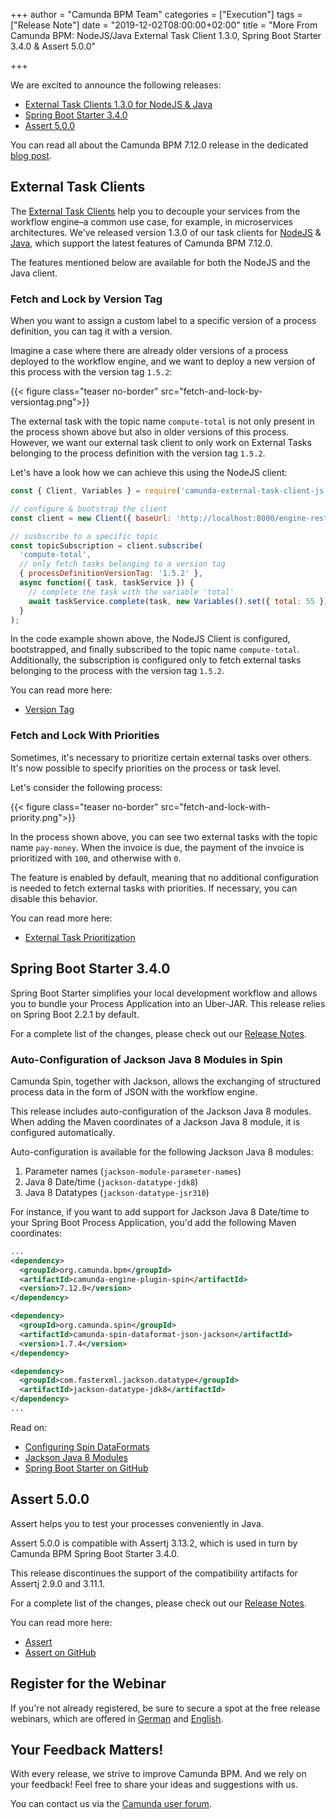 +++
author = "Camunda BPM Team"
categories = ["Execution"]
tags = ["Release Note"]
date = "2019-12-02T08:00:00+02:00"
title = "More From Camunda BPM: NodeJS/Java External Task Client 1.3.0, Spring Boot Starter 3.4.0 & Assert 5.0.0"

+++

We are excited to announce the following releases:

* [External Task Clients 1.3.0 for NodeJS & Java](/post/2019/12/ext-task-clients-130-spring-boot-starter-340-assert-500/#external-task-clients)
* [Spring Boot Starter 3.4.0](/post/2019/12/ext-task-clients-130-spring-boot-starter-340-assert-500/#spring-boot-starter-3-4-0)
* [Assert 5.0.0](/post/2019/12/ext-task-clients-130-spring-boot-starter-340-assert-500/#assert-5-0-0)

You can read all about the Camunda BPM 7.12.0 release in the dedicated [blog post](/post/2019/11/camunda-bpm-7120-released/).

<!--more-->

<!-- FEATURES EXPLANATIONS BEGIN -->

## External Task Clients

The [External Task Clients](https://docs.camunda.org/manual/7.12/user-guide/ext-client/) help you to decouple your services from 
the workflow engine–a common use case, for example, in microservices architectures. We've released version 1.3.0 of our task clients for [NodeJS](https://github.com/camunda/camunda-external-task-client-js) 
& [Java](https://github.com/camunda/camunda-external-task-client-java), which support the latest features of Camunda BPM 7.12.0. 

The features mentioned below are available for both the NodeJS and the Java client.

### Fetch and Lock by Version Tag

When you want to assign a custom label to a specific version of a process definition, you can 
tag it with a version.

Imagine a case where there are already older versions of a process deployed to the workflow engine, and
we want to deploy a new version of this process with the version tag `1.5.2`:

{{< figure class="teaser no-border" src="fetch-and-lock-by-versiontag.png">}}

The external task with the topic name `compute-total` is not only present in the process shown above
but also in older versions of this process. However, we want our external task client to only work 
on External Tasks belonging to the process definition with the version tag `1.5.2`.

Let's have a look how we can achieve this using the NodeJS client:
```javascript
const { Client, Variables } = require('camunda-external-task-client-js');

// configure & bootstrap the client
const client = new Client({ baseUrl: 'http://localhost:8080/engine-rest' });

// susbscribe to a specific topic
const topicSubscription = client.subscribe(
  'compute-total',
  // only fetch tasks belonging to a version tag
  { processDefinitionVersionTag: '1.5.2' },
  async function({ task, taskService }) {
    // complete the task with the variable 'total'
    await taskService.complete(task, new Variables().set({ total: 55 }));
  }
);
```

In the code example shown above, the NodeJS Client is configured, bootstrapped, and
finally subscribed to the topic name `compute-total`. Additionally, the subscription 
is configured only to fetch external tasks belonging to the process with the version 
tag `1.5.2`.

You can read more here:

* [Version Tag](https://docs.camunda.org/manual/7.12/user-guide/process-engine/process-versioning/#version-tag)

### Fetch and Lock With Priorities

Sometimes, it's necessary to prioritize certain external tasks over others. It's now possible to specify priorities 
on the process or task level.

Let's consider the following process:

{{< figure class="teaser no-border" src="fetch-and-lock-with-priority.png">}}

In the process shown above, you can see two external tasks with the topic name
`pay-money`. When the invoice is due, the payment of the invoice is prioritized 
with `100`, and otherwise with `0`.

The feature is enabled by default, meaning that no additional configuration is needed to
fetch external tasks with priorities. If necessary, you can disable this behavior.

You can read more here:

* [External Task Prioritization](https://docs.camunda.org/manual/7.12/user-guide/process-engine/external-tasks/#external-task-prioritization)

## Spring Boot Starter 3.4.0

Spring Boot Starter simplifies your local development workflow and
allows you to bundle your Process Application into an Uber-JAR. This 
release relies on Spring Boot 2.2.1 by default.

For a complete list of the changes, please check out our [Release Notes](https://jira.camunda.com/secure/ReleaseNote.jspa?projectId=10230&version=15395).

### Auto-Configuration of Jackson Java 8 Modules in Spin

Camunda Spin, together with Jackson, allows the exchanging of structured process data 
in the form of JSON with the workflow engine.

This release includes auto-configuration of the Jackson Java 8 modules. When adding 
the Maven coordinates of a Jackson Java 8 module, it is configured automatically.

Auto-configuration is available for the following Jackson Java 8 modules:

1. Parameter names (`jackson-module-parameter-names`)
2. Java 8 Date/time (`jackson-datatype-jdk8`)
3. Java 8 Datatypes (`jackson-datatype-jsr310`)

For instance, if you want to add support for Jackson Java 8 Date/time to your Spring Boot
Process Application, you'd add the following Maven coordinates:

```xml
...
<dependency>
  <groupId>org.camunda.bpm</groupId>
  <artifactId>camunda-engine-plugin-spin</artifactId>
  <version>7.12.0</version>
</dependency>

<dependency>
  <groupId>org.camunda.spin</groupId>
  <artifactId>camunda-spin-dataformat-json-jackson</artifactId>
  <version>1.7.4</version>
</dependency>

<dependency>
  <groupId>com.fasterxml.jackson.datatype</groupId>
  <artifactId>jackson-datatype-jdk8</artifactId>
</dependency>
...
```

Read on:

* [Configuring Spin DataFormats](https://docs.camunda.org/manual/7.12/user-guide/spring-boot-integration/configuration/#configuring-spin-dataformats)
* [Jackson Java 8 Modules](https://github.com/FasterXML/jackson-modules-java8)
* [Spring Boot Starter on GitHub](https://github.com/camunda/camunda-bpm-spring-boot-starter)

## Assert 5.0.0

Assert helps you to test your processes conveniently in Java. 

Assert 5.0.0 is compatible with Assertj 3.13.2, which is used in turn by 
Camunda BPM Spring Boot Starter 3.4.0.

This release discontinues the support of the compatibility artifacts 
for Assertj 2.9.0 and 3.11.1.

For a complete list of the changes, please check out our [Release Notes](https://jira.camunda.com/secure/ReleaseNote.jspa?projectId=10230&version=15397).

You can read more here:

* [Assert](https://docs.camunda.org/manual/7.12/user-guide/testing/#camunda-assertions)
* [Assert on GitHub](https://github.com/camunda/camunda-bpm-assert)

## Register for the Webinar

If you're not already registered, be sure to secure a spot at the free release webinars, which are offered in [German](https://camunda.com/learn/webinars/camunda-bpm-7-12-release-webinar-de/) and [English](https://camunda.com/learn/webinars/camunda-bpm-7-12-release-webinar-en).

## Your Feedback Matters!

With every release, we strive to improve Camunda BPM. And we rely on your feedback! Feel free to share your ideas and suggestions with us.

You can contact us via the [Camunda user forum](https://forum.camunda.org/).
